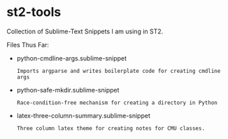 st2-tools
=========

Collection of Sublime-Text Snippets I am using in ST2.


Files Thus Far:

<ul>
  <li>
    python-cmdline-args.sublime-snippet
    
    Imports argparse and writes boilerplate code for creating cmdline args
  </li>

  <li>
    python-safe-mkdir.sublime-snippet

    Race-condition-free mechanism for creating a directory in Python
  </li>

  <li>
    latex-three-column-summary.sublime-snippet

    Three column latex theme for creating notes for CMU classes.
  </li>
</ul>

